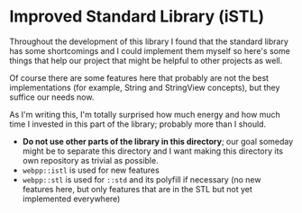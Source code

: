 # Improved Standard Library (iSTL)

Throughout the development of this library I found that the standard library has
some shortcomings and I could implement them myself so here's some things that
help our project that might be helpful to other projects as well.

Of course there are some features here that probably are not the best implementations
(for example, String and StringView concepts), but they suffice our needs now.

As I'm writing this, I'm totally surprised how much energy and how much time I
invested in this part of the library; probably more than I should.


- **Do not use other parts of the library in this directory**; our goal someday
  might be to separate this directory and I want making this directory its own
  repository as trivial as possible.
- `webpp::istl` is used for new features
- `webpp::stl` is used for `::std` and its polyfill if necessary (no new features here, 
  but only features that are in the STL but not yet implemented everywhere)


